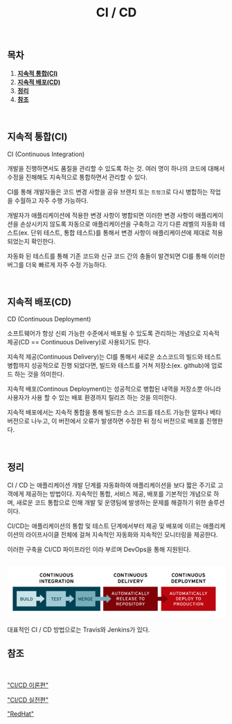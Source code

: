 <div align="center">
  <br />
  <h1>CI / CD</h1>
  <br />
</div>

## 목차

1. [**지속적 통합(CI)**](#1)
2. [**지속적 배포(CD)**](#2)
3. [**정리**](#3)
4. [**참조**](#4)

<br />

<div id="1"></div>

## 지속적 통합(CI)

CI (Continuous Integration)

개발을 진행하면서도 품질을 관리할 수 있도록 하는 것. 
여러 명이 하나의 코드에 대해서 수정을 진해해도 지속적으로 통합하면서 관리할 수 있다.

CI를 통해 개발자들은 코드 변경 사항을 공유 브랜치 또는 `트렁크`로 다시 병합하는 작업을 수월하고 자주 수행 가능하다.

개발자가 애플리케이션에 적용한 변경 사항이 병합되면 이러한 변경 사항이 애플리케이션을 손상시키지 않도록 자동으로 애플리케이션을 구축하고 각기 다른 레벨의 자동화 테스트(ex. 단위 테스트, 통합 테스트)를 통해서 변경 사항이 애플리케이션에 제대로 적용 되었는지 확인한다.

자동화 된 테스트를 통해 기존 코드와 신규 코드 간의 충돌이 발견되면 CI를 통해 이러한 버그를 더욱 빠르게 자주 수정 가능하다.

<br />


<div id="2"></div>

## 지속적 배포(CD)

CD (Continuous Deployment)

소프트웨어가 항상 신뢰 가능한 수준에서 배포될 수 있도록 관리하는 개념으로 지속적 제공(CD == Continuous Delivery)로 사용되기도 한다.

지속적 제공(Continuous Delivery)는 CI를 통해서 새로운 소스코드의 빌드와 테스트 병합까지 성공적으로 진행 되었다면, 빌드와 테스트를 거쳐 저장소(ex. github)에 업로드 하는 것을 의미한다.

지속적 배포(Continous Deployment)는 성공적으로 병합된 내역을 저장소뿐 아니라 사용자가 사용 할 수 있는 배포 환경까지 릴리즈 하는 것을 의미한다.

지속적 배포에서는 지속적 통합을 통해 빌드한 소스 코드를 테스트 가능한 알파나 베타 버전으로 나누고, 이 버전에서 오류가 발생하면 수정한 뒤 정식 버전으로 배포를 진행한다.



<br />

<div id="3"></div>

## 정리

CI / CD 는 애플리케이션 개발 단계를 자동화하여 애플리케이션을 보다 짧은 주기로 고객에게 제공하는 방법이다. 지속적인 통합, 서비스 제공, 배포를 기본적인 개념으로 하며, 새로운 코드 통합으로 인해 개발 및 운영팀에 발생하는 문제를 해결하기 위한 솔루션이다.

CI/CD는 애플리케이션의 통합 및 테스트 단계에서부터 제공 및 배포에 이르는 애플리케이션의 라이프사이클 전체에 걸쳐 지속적인 자동화와 지속적인 모니터링을 제공한다.

이러한 구축을 CI/CD 파이프라인 이라 부르며 DevOps을 통해 지원된다.



<br>

<img src="../images/CI_CD.png" alt="CI_CD" />

<br>

대표적인 CI / CD 방법으로는 Travis와 Jenkins가 있다.



<div id="4"></div>

## 참조

<br>

["CI/CD 이론편"](https://tecoble.techcourse.co.kr/post/2021-08-14-ci-cd/)

["CI/CD 실전편"](https://tecoble.techcourse.co.kr/post/2021-10-10-jenkins/)

["RedHat"](https://www.redhat.com/ko/topics/devops/what-is-ci-cd)